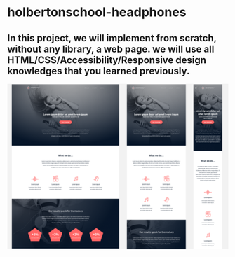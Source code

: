 # holbertonschool-headphones
## In this project, we will implement from scratch, without any library, a web page. we will use all HTML/CSS/Accessibility/Responsive design knowledges that you learned previously.
![Alt text](<Captura desde 2023-08-24 08-19-45.png>)